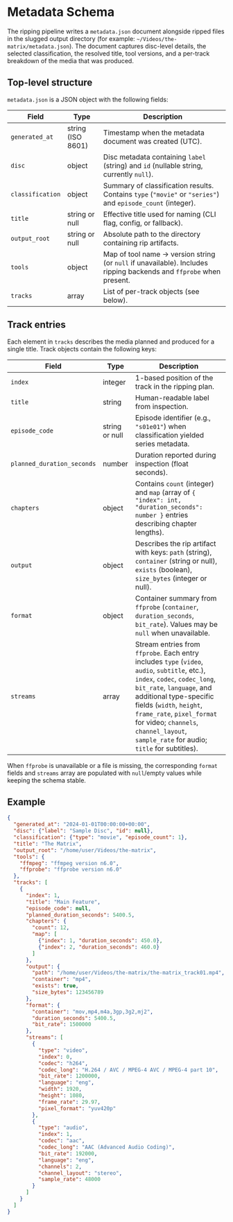 # Metadata Schema

The ripping pipeline writes a `metadata.json` document alongside ripped files in the
slugged output directory (for example: `~/Videos/the-matrix/metadata.json`). The
document captures disc-level details, the selected classification, the resolved
title, tool versions, and a per-track breakdown of the media that was produced.

## Top-level structure

`metadata.json` is a JSON object with the following fields:

| Field | Type | Description |
| --- | --- | --- |
| `generated_at` | string (ISO 8601) | Timestamp when the metadata document was created (UTC). |
| `disc` | object | Disc metadata containing `label` (string) and `id` (nullable string, currently `null`). |
| `classification` | object | Summary of classification results. Contains `type` (`"movie"` or `"series"`) and `episode_count` (integer). |
| `title` | string or null | Effective title used for naming (CLI flag, config, or fallback). |
| `output_root` | string or null | Absolute path to the directory containing rip artifacts. |
| `tools` | object | Map of tool name → version string (or `null` if unavailable). Includes ripping backends and `ffprobe` when present. |
| `tracks` | array | List of per-track objects (see below). |

## Track entries

Each element in `tracks` describes the media planned and produced for a single
title. Track objects contain the following keys:

| Field | Type | Description |
| --- | --- | --- |
| `index` | integer | 1-based position of the track in the ripping plan. |
| `title` | string | Human-readable label from inspection. |
| `episode_code` | string or null | Episode identifier (e.g., `"s01e01"`) when classification yielded series metadata. |
| `planned_duration_seconds` | number | Duration reported during inspection (float seconds). |
| `chapters` | object | Contains `count` (integer) and `map` (array of `{ "index": int, "duration_seconds": number }` entries describing chapter lengths). |
| `output` | object | Describes the rip artifact with keys: `path` (string), `container` (string or null), `exists` (boolean), `size_bytes` (integer or null). |
| `format` | object | Container summary from `ffprobe` (`container`, `duration_seconds`, `bit_rate`). Values may be `null` when unavailable. |
| `streams` | array | Stream entries from `ffprobe`. Each entry includes `type` (`video`, `audio`, `subtitle`, etc.), `index`, `codec`, `codec_long`, `bit_rate`, `language`, and additional type-specific fields (`width`, `height`, `frame_rate`, `pixel_format` for video; `channels`, `channel_layout`, `sample_rate` for audio; `title` for subtitles). |

When `ffprobe` is unavailable or a file is missing, the corresponding `format`
fields and `streams` array are populated with `null`/empty values while keeping
the schema stable.

## Example

```json
{
  "generated_at": "2024-01-01T00:00:00+00:00",
  "disc": {"label": "Sample Disc", "id": null},
  "classification": {"type": "movie", "episode_count": 1},
  "title": "The Matrix",
  "output_root": "/home/user/Videos/the-matrix",
  "tools": {
    "ffmpeg": "ffmpeg version n6.0",
    "ffprobe": "ffprobe version n6.0"
  },
  "tracks": [
    {
      "index": 1,
      "title": "Main Feature",
      "episode_code": null,
      "planned_duration_seconds": 5400.5,
      "chapters": {
        "count": 12,
        "map": [
          {"index": 1, "duration_seconds": 450.0},
          {"index": 2, "duration_seconds": 460.0}
        ]
      },
      "output": {
        "path": "/home/user/Videos/the-matrix/the-matrix_track01.mp4",
        "container": "mp4",
        "exists": true,
        "size_bytes": 123456789
      },
      "format": {
        "container": "mov,mp4,m4a,3gp,3g2,mj2",
        "duration_seconds": 5400.5,
        "bit_rate": 1500000
      },
      "streams": [
        {
          "type": "video",
          "index": 0,
          "codec": "h264",
          "codec_long": "H.264 / AVC / MPEG-4 AVC / MPEG-4 part 10",
          "bit_rate": 1200000,
          "language": "eng",
          "width": 1920,
          "height": 1080,
          "frame_rate": 29.97,
          "pixel_format": "yuv420p"
        },
        {
          "type": "audio",
          "index": 1,
          "codec": "aac",
          "codec_long": "AAC (Advanced Audio Coding)",
          "bit_rate": 192000,
          "language": "eng",
          "channels": 2,
          "channel_layout": "stereo",
          "sample_rate": 48000
        }
      ]
    }
  ]
}
```
